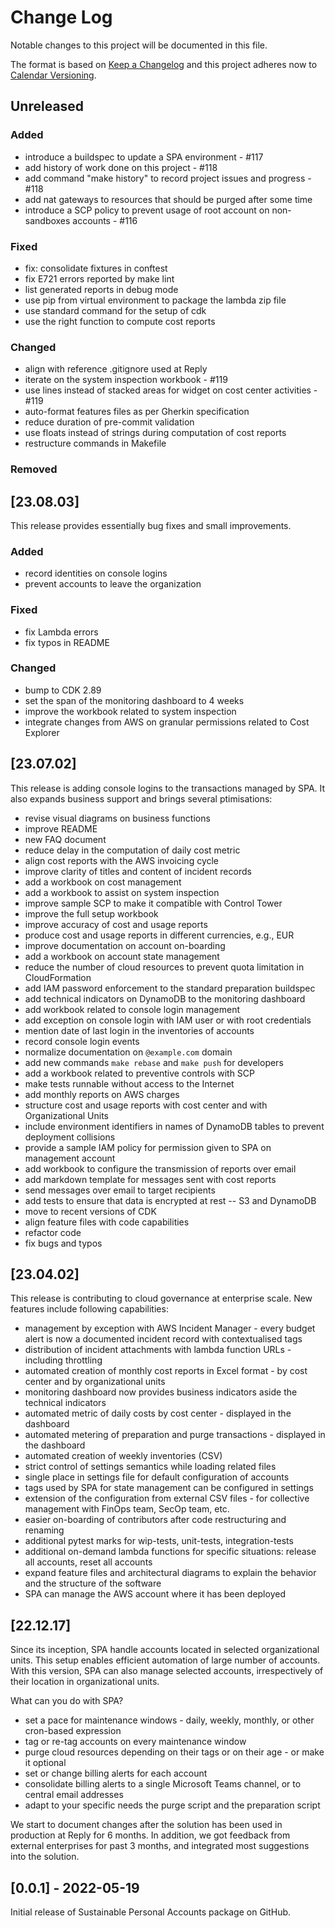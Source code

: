 # Change Log
Notable changes to this project will be documented in this file.

The format is based on [Keep a Changelog](http://keepachangelog.com/)
and this project adheres now to [Calendar Versioning](http://calver.org/).


## Unreleased

### Added
- introduce a buildspec to update a SPA environment - #117
- add history of work done on this project - #118
- add command "make history" to record project issues and progress - #118
- add nat gateways to resources that should be purged after some time
- introduce a SCP policy to prevent usage of root account on non-sandboxes accounts - #116

### Fixed
- fix: consolidate fixtures in conftest
- fix E721 errors reported by make lint
- list generated reports in debug mode
- use pip from virtual environment to package the lambda zip file
- use standard command for the setup of cdk
- use the right function to compute cost reports

### Changed
- align with reference .gitignore used at Reply
- iterate on the system inspection workbook - #119
- use lines instead of stacked areas for widget on cost center activities - #119
- auto-format features files as per Gherkin specification
- reduce duration of pre-commit validation
- use floats instead of strings during computation of cost reports
- restructure commands in Makefile

### Removed


## [23.08.03]
This release provides essentially bug fixes and small improvements.

### Added
- record identities on console logins
- prevent accounts to leave the organization

### Fixed
- fix Lambda errors
- fix typos in README

### Changed
- bump to CDK 2.89
- set the span of the monitoring dashboard to 4 weeks
- improve the workbook related to system inspection
- integrate changes from AWS on granular permissions related to Cost Explorer

## [23.07.02]
This release is adding console logins to the transactions managed by SPA. It also expands business support and brings several ptimisations:
- revise visual diagrams on business functions
- improve README
- new FAQ document
- reduce delay in the computation of daily cost metric
- align cost reports with the AWS invoicing cycle
- improve clarity of titles and content of incident records
- add a workbook on cost management
- add a workbook to assist on system inspection
- improve sample SCP to make it compatible with Control Tower
- improve the full setup workbook
- improve accuracy of cost and usage reports
- produce cost and usage reports in different currencies, e.g., EUR
- improve documentation on account on-boarding
- add a workbook on account state management
- reduce the number of cloud resources to prevent quota limitation in CloudFormation
- add IAM password enforcement to the standard preparation buildspec
- add technical indicators on DynamoDB to the monitoring dashboard
- add workbook related to console login management
- add exception on console login with IAM user or with root credentials
- mention date of last login in the inventories of accounts
- record console login events
- normalize documentation on `@example.com` domain
- add new commands `make rebase` and `make push` for developers
- add a workbook related to preventive controls with SCP
- make tests runnable without access to the Internet
- add monthly reports on AWS charges
- structure cost and usage reports with cost center and with Organizational Units
- include environment identifiers in names of DynamoDB tables to prevent deployment collisions
- provide a sample IAM policy for permission given to SPA on management account
- add workbook to configure the transmission of reports over email
- add markdown template for messages sent with cost reports
- send messages over email to target recipients
- add tests to ensure that data is encrypted at rest -- S3 and DynamoDB
- move to recent versions of CDK
- align feature files with code capabilities
- refactor code
- fix bugs and typos

## [23.04.02]
This release is contributing to cloud governance at enterprise scale. New features include following capabilities:
- management by exception with AWS Incident Manager - every budget alert is now a documented incident record with contextualised tags
- distribution of incident attachments with lambda function URLs - including throttling
- automated creation of monthly cost reports in Excel format - by cost center and by organizational units
- monitoring dashboard now provides business indicators aside the technical indicators
- automated metric of daily costs by cost center - displayed in the dashboard
- automated metering of preparation and purge transactions - displayed in the dashboard
- automated creation of weekly inventories (CSV)
- strict control of settings semantics while loading related files
- single place in settings file for default configuration of accounts
- tags used by SPA for state management can be configured in settings
- extension of the configuration from external CSV files - for collective management with FinOps team, SecOp team, etc.
- easier on-boarding of contributors after code restructuring and renaming
- additional pytest marks for wip-tests, unit-tests, integration-tests
- additional on-demand lambda functions for specific situations: release all accounts, reset all accounts
- expand feature files and architectural diagrams to explain the behavior and the structure of the software
- SPA can manage the AWS account where it has been deployed


## [22.12.17]
Since its inception, SPA handle accounts located in selected organizational units. This setup enables efficient automation of large number of accounts. With this version, SPA can also manage selected accounts, irrespectively of their location in organizational units.

What can you do with SPA?
- set a pace for maintenance windows - daily, weekly, monthly, or other cron-based expression
- tag or re-tag accounts on every maintenance window
- purge cloud resources depending on their tags or on their age - or make it optional
- set or change billing alerts for each account
- consolidate billing alerts to a single Microsoft Teams channel, or to central email addresses
- adapt to your specific needs the purge script and the preparation script

We start to document changes after the solution has been used in production at Reply for 6 months. In addition, we got feedback from external enterprises for past 3 months, and integrated most suggestions into the solution.

## [0.0.1] - 2022-05-19

Initial release of Sustainable Personal Accounts package on GitHub.
